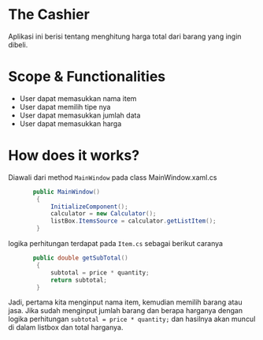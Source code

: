 ﻿# The Cashier

Aplikasi ini berisi tentang menghitung harga total dari barang yang ingin
dibeli.

# Scope & Functionalities
- User dapat memasukkan nama item
- User dapat memilih tipe nya
- User dapat memasukkan jumlah data
- User dapat memasukkan harga  

# How does it works?

Diawali dari method `MainWindow` pada class MainWindow.xaml.cs
```csharp
       public MainWindow()
        {
            InitializeComponent();
            calculator = new Calculator();
            listBox.ItemsSource = calculator.getListItem();
        }
```

logika perhitungan terdapat pada `Item.cs` sebagai berikut caranya
```csharp
       public double getSubTotal()
        {
            subtotal = price * quantity;
            return subtotal;
        }
``` 

Jadi, pertama kita menginput nama item, kemudian memilih barang atau jasa. Jika sudah menginput jumlah barang dan berapa harganya 
dengan logika perhitungan `subtotal = price * quantity;` dan hasilnya akan muncul di dalam listbox dan total harganya.